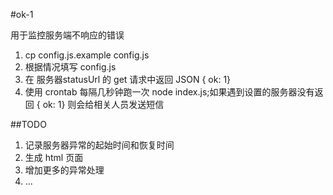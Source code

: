 #ok-1

用于监控服务端不响应的错误    

1. cp config.js.example config.js
2. 根据情况填写 config.js
3. 在 服务器statusUrl 的 get 请求中返回 JSON { ok: 1}
4. 使用 crontab 每隔几秒钟跑一次 node index.js;如果遇到设置的服务器没有返回 { ok: 1} 则会给相关人员发送短信

##TODO

1. 记录服务器异常的起始时间和恢复时间
2. 生成 html 页面
3. 增加更多的异常处理
4. ...

